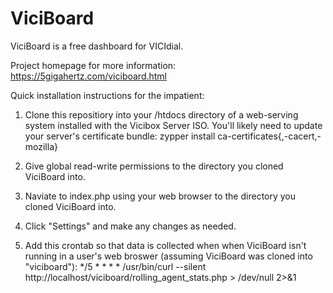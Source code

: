 # ViciBoard

ViciBoard is a free dashboard for VICIdial.

Project homepage for more information: https://5gigahertz.com/viciboard.html

Quick installation instructions for the impatient:

1. Clone this repositiory into your /htdocs directory of a web-serving system installed with the Vicibox Server ISO. You'll likely need to update your server's certificate bundle: zypper install ca-certificates{,-cacert,-mozilla}

2. Give global read-write permissions to the directory you cloned ViciBoard into.

3. Naviate to index.php using your web browser to the directory you cloned ViciBoard into.

4. Click "Settings" and make any changes as needed.

5. Add this crontab so that data is collected when when ViciBoard isn't running in a user's web broswer (assuming ViciBoard was cloned into "viciboard"): */5 * * * * /usr/bin/curl --silent http://localhost/viciboard/rolling_agent_stats.php > /dev/null 2>&1
